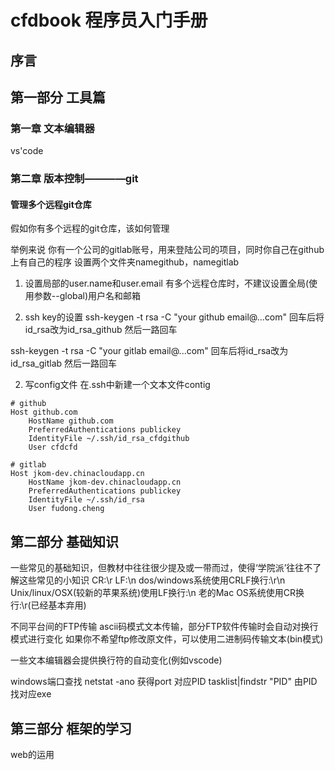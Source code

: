 # cfdbook 程序员入门手册
## 序言

## 第一部分 工具篇

### 第一章 文本编辑器
vs'code

### 第二章 版本控制————git

#### 管理多个远程git仓库

假如你有多个远程的git仓库，该如何管理

举例来说
你有一个公司的gitlab账号，用来登陆公司的项目，同时你自己在github上有自己的程序
设置两个文件夹namegithub，namegitlab

1. 设置局部的user.name和user.email
有多个远程仓库时，不建议设置全局(使用参数--global)用户名和邮箱


1. ssh key的设置
ssh-keygen -t rsa -C "your github email@...com" 
回车后将id_rsa改为id\_rsa\_github
然后一路回车

ssh-keygen -t rsa -C "your gitlab email@...com" 
回车后将id_rsa改为id\_rsa\_gitlab
然后一路回车

2. 写config文件
在.ssh中新建一个文本文件contig

```
# github
Host github.com
    HostName github.com
    PreferredAuthentications publickey
    IdentityFile ~/.ssh/id_rsa_cfdgithub
    User cfdcfd

# gitlab
Host jkom-dev.chinacloudapp.cn
    HostName jkom-dev.chinacloudapp.cn
    PreferredAuthentications publickey
    IdentityFile ~/.ssh/id_rsa
    User fudong.cheng

```



## 第二部分 基础知识
一些常见的基础知识，但教材中往往很少提及或一带而过，使得‘学院派’往往不了解这些常见的小知识
CR:\r
LF:\n
dos/windows系统使用CRLF换行:\r\n
Unix/linux/OSX(较新的苹果系统)使用LF换行:\n
老的Mac OS系统使用CR换行:\r(已经基本弃用)

不同平台间的FTP传输
ascii码模式文本传输，部分FTP软件传输时会自动对换行模式进行变化
如果你不希望ftp修改原文件，可以使用二进制码传输文本(bin模式)

一些文本编辑器会提供换行符的自动变化(例如vscode)

windows端口查找
netstat -ano
获得port 对应PID 
tasklist|findstr "PID"
由PID找对应exe

## 第三部分 框架的学习

web的运用


